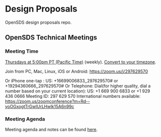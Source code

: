 # Design Proposals
OpenSDS design proposals repo.

## OpenSDS Technical Meetings
### Meeting Time
[Thursdays at 5:00pm PT (Pacific Time)](https://zoom.us/j/297629570) (weekly). [Convert to your timezone](http://www.thetimezoneconverter.com/?t=17:00&tz=PT%20%28Pacific%20Time%29).

Join from PC, Mac, Linux, iOS or Android: https://zoom.us/j/297629570

Or iPhone one-tap :
    US: +16699006833,,297629570#  or +19294360666,,297629570# 
Or Telephone:
    Dial(for higher quality, dial a number based on your current location): 
        US: +1 669 900 6833  or +1 929 436 0666 
    Meeting ID: 297 629 570
    International numbers available: https://zoom.us/zoomconference?m=Rd--yoOGxogtTrGwIUrLHwlk15A6n99c

### Meeting Agenda
Meeting agenda and notes can be found [here](https://docs.google.com/document/d/1JlxAAOtvZvvf_KhVr8XQa6mUD7lkHOXlxuGruTKEukE/edit?usp=sharing).

